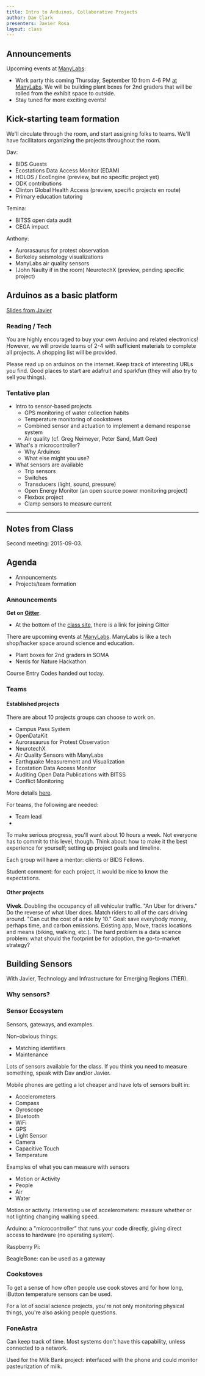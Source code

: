 ```yaml
---
title: Intro to Arduinos, Collaborative Projects
author: Dav Clark
presenters: Javier Rosa
layout: class
---
```

## Announcements

Upcoming events at [ManyLabs](https://www.manylabs.org/):

 - Work party this coming Thursday, September 10 from 4-6 PM [at
   ManyLabs](https://www.google.com/maps/place/Manylabs/@37.777164,-122.407709,17z/data=!4m3!3m2!1s0x80858082235da2e7:0xb30be4b717ffde73!4b1).
   We will be building plant boxes for 2nd graders that will be rolled from the
   exhibit space to outside.
 - Stay tuned for more exciting events!

## Kick-starting team formation

We'll circulate through the room, and start assigning folks to teams. We'll
have facilitators organizing the projects throughout the room.

Dav:

 - BIDS Guests
 - Ecostations Data Access Monitor (EDAM)
 - HOLOS / EcoEngine (preview, but no specific project yet)
 - ODK contributions
 - Clinton Global Health Access (preview, specific projects en route)
 - Primary education tutoring

Temina:

 - BITSS open data audit
 - CEGA impact

Anthony:

 - Aurorasaurus for protest observation
 - Berkeley seismology visualizations
 - ManyLabs air quality sensors
 - (John Naulty if in the room) NeurotechX (preview, pending specific project)

## Arduinos as a basic platform

[Slides from Javier](/syllabus/presenter-materials/Building-Sensors.pdf)

### Reading / Tech

You are highly encouraged to buy your own Arduino and related electronics!
However, we will provide teams of 2-4 with sufficient materials to complete all
projects. A shopping list will be provided.

Please read up on arduinos on the internet. Keep track of interesting URLs you
find. Good places to start are adafruit and sparkfun (they will also try to
sell you things).

### Tentative plan

 - Intro to sensor-based projects
    - GPS monitoring of water collection habits
    - Temperature monitoring of cookstoves
    - Combined sensor and actuation to implement a demand response system
    - Air quality (cf. Greg Neimeyer, Peter Sand, Matt Gee)
 - What's a microcontroller?
    - Why Arduinos
    - What else might you use?
 - What sensors are available
    - Trip sensors
    - Switches
    - Transducers (light, sound, pressure)
    - Open Energy Monitor (an open source power monitoring project)
    - Flexbox project 
    - Clamp sensors to measure current

---

## Notes from Class

Second meeting: 2015-09-03.

## Agenda

* Announcements
* Projects/team formation

### Announcements

**Get on [Gitter](gitter.im/BIDS-collaborative/hackingmeasurement.github.io)**.

* At the bottom of the [class site](j.mp/HMclass15), there is a link for joining Gitter

There are upcoming events at [ManyLabs](https://www.manylabs.org/). ManyLabs is like a tech shop/hacker space around science and education.

* Plant boxes for 2nd graders in SOMA
* Nerds for Nature Hackathon

Course Entry Codes handed out today.

### Teams

#### Established projects

There are about 10 projects groups can choose to work on.

* Campus Pass System
* OpenDataKit
* Aurorasaurus for Protest Observation
* NeurotechX
* Air Quality Sensors with ManyLabs
* Earthquake Measurement and Visualization
* Ecostation Data Access Monitor
* Auditing Open Data Publications with BITSS
* Conflict Monitoring

More details [here](http://hackingmeasurement.berkeley.edu/projects.html).

For teams, the following are needed:

* Team lead
* 

To make serious progress, you'll want about 10 hours a week. Not everyone has to commit to this level, though. Think about: how to make it the best experience for yourself; setting up project goals and timeline.

Each group will have a mentor: clients or BIDS Fellows.

Student comment: for each project, it would be nice to know the expectations.

#### Other projects

**Vivek**. Doubling the occupancy of all vehicular traffic. "An Uber for drivers." Do the reverse of what Uber does. Match riders to all of the cars driving around. "Can cut the cost of a ride by 10." Goal: save everybody money, perhaps time, and carbon emissions. Existing app, Move, tracks locations and means (biking, walking, etc.). The hard problem is a data science problem: what should the footprint be for adoption, the go-to-market strategy?

## Building Sensors

With Javier, Technology and Infrastructure for Emerging Regions (TIER).

### Why sensors?

### Sensor Ecosystem

Sensors, gateways, and examples.

Non-obvious things:

* Matching identifiers
* Maintenance

Lots of sensors available for the class. If you think you need to measure something, speak with Dav and/or Javier.

Mobile phones are getting a lot cheaper and have lots of sensors built in:

* Accelerometers
* Compass
* Gyroscope
* Bluetooth
* WiFi
* GPS
* Light Sensor
* Camera
* Capacitive Touch
* Temperature

Examples of what you can measure with sensors

* Motion or Activity
* People
* Air
* Water

Motion or activity. Interesting use of accelerometers: measure whether or not lighting changing walking speed.

Arduino: a "microcontroller" that runs your code directly, giving direct access to hardware (no operating system).

Raspberry Pi:

BeagleBone: can be used as a gateway

### Cookstoves

To get a sense of how often people use cook stoves and for how long, iButton temperature sensors can be used.

For a lot of social science projects, you're not only monitoring physical things, you're also asking people questions.

### FoneAstra

Can keep track of time. Most systems don't have this capability, unless connected to a network.

Used for the Milk Bank project: interfaced with the phone and could monitor pasteurization of milk.
